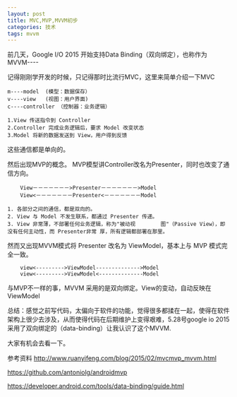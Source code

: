 ```yaml
---
layout: post
title: MVC,MVP,MVVM初步
categories: 技术
tags: mvvm
---
```


前几天，Google I/O 2015 开始支持Data Binding（双向绑定），也称作为MVVM----

记得刚刚学开发的时候，只记得那时比流行MVC，这里来简单介绍一下MVC

	m----model  (模型：数据保存）
	v----view   (视图：用户界面)
	c----controller （控制器：业务逻辑）
	
	1.View 传送指令到 Controller
	2.Controller 完成业务逻辑后，要求 Model 改变状态
	3.Model 将新的数据发送到 View，用户得到反馈
	
这些通信都是单向的。

然后出现MVP的概念。
	MVP模型讲Controller改名为Presenter，同时也改变了通信方向。
	
		View－－－－－－－>Presenter－－－－－－－>Model
		View<－－－－－－－Presenter<－－－－－－－Model 
   
   	1. 各部分之间的通信，都是双向的。
	2. View 与 Model 不发生联系，都通过 Presenter 传递。
	3. View 非常薄，不部署任何业务逻辑，称为"被动视		图"（Passive View），即没有任何主动性，而 Presenter非常	厚，所有逻辑都部署在那里。
	
	            
然而又出现MVVM模式将 Presenter 改名为 ViewModel，基本上与 MVP 模式完全一致。
	
		view<--------->ViewModel-------------->Model
		view<--------->ViewModel<--------------Model
		
与MVP不一样的事，MVVM 采用的是双向绑定。View的变动，自动反映在 ViewModel

总结：感觉之前写代码，太偏向于软件的功能，觉得很多都揉在一起，使得在软件架构上很少去涉及，从而使得代码在后期维护上变得艰难，5.28号google io 2015 采用了双向绑定的（data-binding）让我认识了这个MVVM.

大家有机会去看一下。

参考资料
http://www.ruanyifeng.com/blog/2015/02/mvcmvp_mvvm.html

https://github.com/antoniolg/androidmvp

https://developer.android.com/tools/data-binding/guide.html

